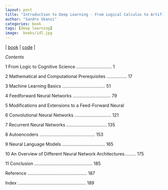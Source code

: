 ```yaml
---
layout: post
title: "Introduction to Deep Learning - From Logical Calculus to Artificial Intelligence"
author: "Sandro Skansi"
categories: book
tags: [deep learning]
image:  books/idl.jpg
---
```


|
[book](https://www.amazon.com/Introduction-Deep-Learning-Intelligence-Undergraduate/dp/3319730037)
|
[code](https://github.com/Sukuna963/Introduction_to_Deep_Learning--Sandro-Skansi-)
|

*Contents*

1 From Logic to Cognitive Science ............................ 1

2 Mathematical and Computational Prerequisites ................ 17

3 Machine Learning Basics .................................. 51

4 Feedforward Neural Networks .............................. 79

5 Modifications and Extensions to a Feed-Forward Neural

6 Convolutional Neural Networks ............................. 121

7 Recurrent Neural Networks ................................ 135

8 Autoencoders ............................................ 153

9 Neural Language Models .................................. 165

10 An Overview of Different Neural Network Architectures......... 175

11 Conclusion .............................................. 185

Reference ............................................... 187

Index ...................................................... 189